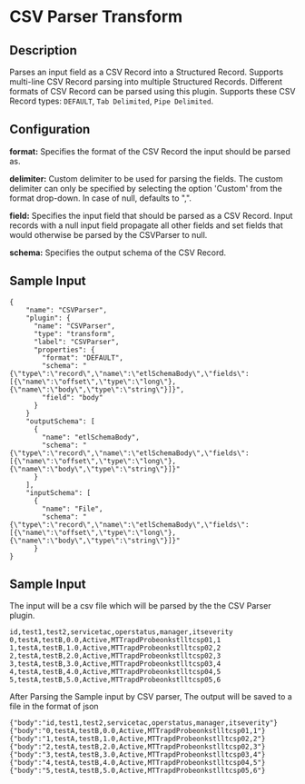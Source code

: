 # CSV Parser Transform


Description
-----------
Parses an input field as a CSV Record into a Structured Record. Supports multi-line CSV Record parsing
into multiple Structured Records. Different formats of CSV Record can be parsed using this plugin.
Supports these CSV Record types: ``DEFAULT``, ``Tab Delimited``, ``Pipe Delimited``.

Configuration
-------------
**format:** Specifies the format of the CSV Record the input should be parsed as.

**delimiter:** Custom delimiter to be used for parsing the fields. The custom delimiter can only be specified by 
selecting the option 'Custom' from the format drop-down. In case of null, defaults to ",".

**field:** Specifies the input field that should be parsed as a CSV Record. 
Input records with a null input field propagate all other fields and set fields that
would otherwise be parsed by the CSVParser to null.

**schema:** Specifies the output schema of the CSV Record.

## Sample Input

    {
        "name": "CSVParser",
        "plugin": {
          "name": "CSVParser",
          "type": "transform",
          "label": "CSVParser",
          "properties": {
            "format": "DEFAULT",
            "schema": "{\"type\":\"record\",\"name\":\"etlSchemaBody\",\"fields\":[{\"name\":\"offset\",\"type\":\"long\"},{\"name\":\"body\",\"type\":\"string\"}]}",
            "field": "body"
          }
        }
        "outputSchema": [
          {
            "name": "etlSchemaBody",
            "schema": "{\"type\":\"record\",\"name\":\"etlSchemaBody\",\"fields\":[{\"name\":\"offset\",\"type\":\"long\"},{\"name\":\"body\",\"type\":\"string\"}]}"
          }
        ],
        "inputSchema": [
          {
            "name": "File",
            "schema": "{\"type\":\"record\",\"name\":\"etlSchemaBody\",\"fields\":[{\"name\":\"offset\",\"type\":\"long\"},{\"name\":\"body\",\"type\":\"string\"}]}"
          }
    }
    
## Sample Input
The input will be a csv file which will be parsed by the the CSV Parser plugin.

    id,test1,test2,servicetac,operstatus,manager,itseverity
    0,testA,testB,0.0,Active,MTTrapdProbeonkstlltcsp01,1
    1,testA,testB,1.0,Active,MTTrapdProbeonkstlltcsp02,2
    2,testA,testB,2.0,Active,MTTrapdProbeonkstlltcsp02,3
    3,testA,testB,3.0,Active,MTTrapdProbeonkstlltcsp03,4
    4,testA,testB,4.0,Active,MTTrapdProbeonkstlltcsp04,5
    5,testA,testB,5.0,Active,MTTrapdProbeonkstlltcsp05,6
    
After Parsing the Sample input by CSV parser, The output will be saved to a file in the format of json

    {"body":"id,test1,test2,servicetac,operstatus,manager,itseverity"}
    {"body":"0,testA,testB,0.0,Active,MTTrapdProbeonkstlltcsp01,1"}
    {"body":"1,testA,testB,1.0,Active,MTTrapdProbeonkstlltcsp02,2"}
    {"body":"2,testA,testB,2.0,Active,MTTrapdProbeonkstlltcsp02,3"}
    {"body":"3,testA,testB,3.0,Active,MTTrapdProbeonkstlltcsp03,4"}
    {"body":"4,testA,testB,4.0,Active,MTTrapdProbeonkstlltcsp04,5"}
    {"body":"5,testA,testB,5.0,Active,MTTrapdProbeonkstlltcsp05,6"}
